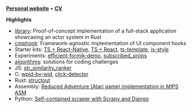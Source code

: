 [**Personal website**](https://resolritter.vercel.app) • [**CV**](https://resolritter.vercel.app/cv)

**Highlights**

- [library](https://github.com/resolritter/library): Proof-of-concept implementation of a full-stack application showcasing an actor system in Rust
- [cmphook](https://github.com/resolritter/cmphook): Framework-agnostic implementation of UI component hooks
- Starter kits: [TS + React-Native](https://github.com/resolritter/ts-react-native-starter), [TS + React](https://github.com/resolritter/react-ts-starter), 
[ts-template](https://github.com/resolritter/ts-template), [js-style](https://github.com/resolritter/js-style)
- Experiments: [efficient-formik-demo](https://github.com/resolritter/efficient-formik-demo), [subscribed_props](https://github.com/resolritter/subscribed_props)
- [algorithms](https://github.com/resolritter/algorithms): solutions for coding challenges
- JS: [str_similarity_ranker](https://github.com/resolritter/str_similarity_ranker)
- C:  [wpid-by-wid](https://github.com/resolritter/wpid-by-wid), [click-detector](https://github.com/resolritter/click-detector)
- Rust: [structout](https://github.com/resolritter/structout)
- Assembly: [Reduced Adventure (Atari game) implementation in MIPS ASM](https://github.com/resolritter/MIPS-Mars-Game)
- Python: [Self-contained scraper with Scrapy and Django](https://github.com/resolritter/webscraper-news-portal)

